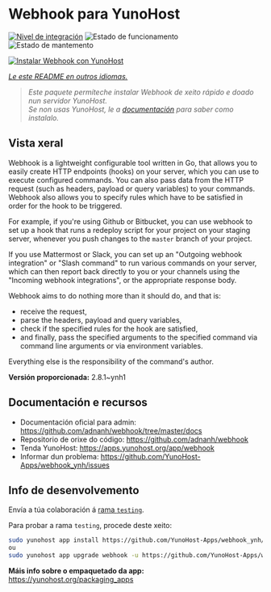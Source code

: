 <!--
NOTA: Este README foi creado automáticamente por <https://github.com/YunoHost/apps/tree/master/tools/readme_generator>
NON debe editarse manualmente.
-->

# Webhook para YunoHost

[![Nivel de integración](https://apps.yunohost.org/badge/integration/webhook)](https://ci-apps.yunohost.org/ci/apps/webhook/)
![Estado de funcionamento](https://apps.yunohost.org/badge/state/webhook)
![Estado de mantemento](https://apps.yunohost.org/badge/maintained/webhook)

[![Instalar Webhook con YunoHost](https://install-app.yunohost.org/install-with-yunohost.svg)](https://install-app.yunohost.org/?app=webhook)

*[Le este README en outros idiomas.](./ALL_README.md)*

> *Este paquete permíteche instalar Webhook de xeito rápido e doado nun servidor YunoHost.*  
> *Se non usas YunoHost, le a [documentación](https://yunohost.org/install) para saber como instalalo.*

## Vista xeral

Webhook is a lightweight configurable tool written in Go, that allows you to easily create HTTP endpoints (hooks) on your server, which you can use to execute configured commands. You can also pass data from the HTTP request (such as headers, payload or query variables) to your commands. Webhook also allows you to specify rules which have to be satisfied in order for the hook to be triggered.

For example, if you're using Github or Bitbucket, you can use webhook to set up a hook that runs a redeploy script for your project on your staging server, whenever you push changes to the `master` branch of your project.

If you use Mattermost or Slack, you can set up an "Outgoing webhook integration" or "Slash command" to run various commands on your server, which can then report back directly to you or your channels using the "Incoming webhook integrations", or the appropriate response body.

Webhook aims to do nothing more than it should do, and that is:

- receive the request,
- parse the headers, payload and query variables,
- check if the specified rules for the hook are satisfied,
- and finally, pass the specified arguments to the specified command via command line arguments or via environment variables.

Everything else is the responsibility of the command's author.


**Versión proporcionada:** 2.8.1~ynh1
## Documentación e recursos

- Documentación oficial para admin: <https://github.com/adnanh/webhook/tree/master/docs>
- Repositorio de orixe do código: <https://github.com/adnanh/webhook>
- Tenda YunoHost: <https://apps.yunohost.org/app/webhook>
- Informar dun problema: <https://github.com/YunoHost-Apps/webhook_ynh/issues>

## Info de desenvolvemento

Envía a túa colaboración á [rama `testing`](https://github.com/YunoHost-Apps/webhook_ynh/tree/testing).

Para probar a rama `testing`, procede deste xeito:

```bash
sudo yunohost app install https://github.com/YunoHost-Apps/webhook_ynh/tree/testing --debug
ou
sudo yunohost app upgrade webhook -u https://github.com/YunoHost-Apps/webhook_ynh/tree/testing --debug
```

**Máis info sobre o empaquetado da app:** <https://yunohost.org/packaging_apps>
